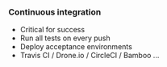 ### Continuous integration

* Critical for success
* Run all tests on every push
* Deploy acceptance environments
* Travis CI / Drone.io / CircleCI / Bamboo ...
